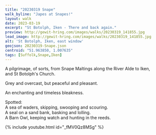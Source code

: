 ```yaml
---
title: "20230319 Snape"
walk_byline: "Japes at Snapes!"
layout: walk
date: 2023-03-19
excerpt: "St Botolph, Iken - There and back again."
preview: http://gewit-hring.com/images/walks/20230319_141855.jpg
lead_image: http://gewit-hring.com/images/walks/20230319_141855.jpg
alt: 'St Botolph, Iken, east window'
geojson: 20230319-Snape.json
centroid: "51.963850, 1.007635"
tags: [Suffolk,Snape,Iken]
---
```

A pilgrimage, of sorts, from Snape Maltings along the River Alde to Iken, and St Botolph's Church.

Grey and overcast, but peaceful and pleasant. 

An enchanting and timeless bleakness.

Spotted:   
A sea of waders, skipping, swooping and scouring.  
A seal on a sand bank, basking and lolling.  
A Barn Owl, keeping watch and hunting in the reeds.  

{% include youtube.html id="_fMV0Qz8MSg" %} 
